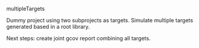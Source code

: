 multipleTargets

Dummy project using two subprojects as targets.
Simulate multiple targets generated based in a root library.

Next steps: create joint gcov report combining all targets.
